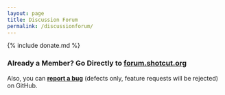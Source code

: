 ```yaml
---
layout: page
title: Discussion Forum
permalink: /discussionforum/
---
```

{% include donate.md %}

### Already a Member? Go Directly to [forum.shotcut.org](https://forum.shotcut.org/)

Also, you can **[report a bug](https://github.com/mltframework/shotcut/issues)**
(defects only, feature requests will be rejected) on GitHub.
